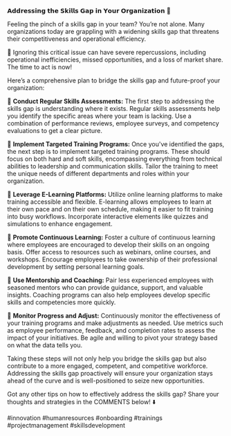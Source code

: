 𝗔𝗱𝗱𝗿𝗲𝘀𝘀𝗶𝗻𝗴 𝘁𝗵𝗲 𝗦𝗸𝗶𝗹𝗹𝘀 𝗚𝗮𝗽 𝗶𝗻 𝗬𝗼𝘂𝗿 𝗢𝗿𝗴𝗮𝗻𝗶𝘇𝗮𝘁𝗶𝗼𝗻 🚀

Feeling the pinch of a skills gap in your team? You’re not alone. Many organizations today are grappling with a widening skills gap that threatens their competitiveness and operational efficiency.

📌 Ignoring this critical issue can have severe repercussions, including operational inefficiencies, missed opportunities, and a loss of market share. The time to act is now!

Here’s a comprehensive plan to bridge the skills gap and future-proof your organization:

🎯 **Conduct Regular Skills Assessments:** The first step to addressing the skills gap is understanding where it exists. Regular skills assessments help you identify the specific areas where your team is lacking. Use a combination of performance reviews, employee surveys, and competency evaluations to get a clear picture.

🎯 **Implement Targeted Training Programs:** Once you've identified the gaps, the next step is to implement targeted training programs. These should focus on both hard and soft skills, encompassing everything from technical abilities to leadership and communication skills. Tailor the training to meet the unique needs of different departments and roles within your organization.

🎯 **Leverage E-Learning Platforms:** Utilize online learning platforms to make training accessible and flexible. E-learning allows employees to learn at their own pace and on their own schedule, making it easier to fit training into busy workflows. Incorporate interactive elements like quizzes and simulations to enhance engagement.

🎯 **Promote Continuous Learning:** Foster a culture of continuous learning where employees are encouraged to develop their skills on an ongoing basis. Offer access to resources such as webinars, online courses, and workshops. Encourage employees to take ownership of their professional development by setting personal learning goals.

🎯 **Use Mentorship and Coaching:** Pair less experienced employees with seasoned mentors who can provide guidance, support, and valuable insights. Coaching programs can also help employees develop specific skills and competencies more quickly.

🎯 **Monitor Progress and Adjust:** Continuously monitor the effectiveness of your training programs and make adjustments as needed. Use metrics such as employee performance, feedback, and completion rates to assess the impact of your initiatives. Be agile and willing to pivot your strategy based on what the data tells you.

Taking these steps will not only help you bridge the skills gap but also contribute to a more engaged, competent, and competitive workforce. Addressing the skills gap proactively will ensure your organization stays ahead of the curve and is well-positioned to seize new opportunities.

Got any other tips on how to effectively address the skills gap? Share your thoughts and strategies in the COMMENTS below! ⬇️

#innovation #humanresources #onboarding #trainings #projectmanagement #skillsdevelopment